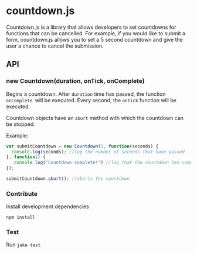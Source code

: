 # countdown.js

Countdown.js is a library that allows developers to set countdowns for functions that can be cancelled.  For example, if you would
like to submit a form, countdown.js allows you to set a 5 second countdown and give the user a chance to cancel the
submission. 

## API

### new Countdown(duration, onTick, onComplete)

Begins a countdown.  After `duration` time has passed, the function `onComplete `will be executed.  Every second, the `onTick`
function will be executed.  

Countdown objects have an `abort` method with which the countdown can be stopped.  

Example:

```javascript
var submitCountdown = new Countdown(5, function(seconds) {
  console.log(seconds); //log the number of seconds that have passed
}, function() {
   console.log("Countdown complete!") //log that the countdown has complete
});

submitCountdown.abort(); //aborts the countdown
```

### Contribute

Install development dependencies
```
npm install
```

### Test

Run `jake test`
